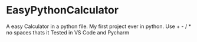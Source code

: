 # EasyPythonCalculator
A easy Calculator in a python file.
My first project ever in python.
Use + - / * no spaces thats it
Tested in VS Code and Pycharm
